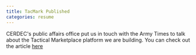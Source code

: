 ```yaml
---
title: TacMark Published
categories: resume
---
```


CERDEC's public affairs office put us in touch with the Army Times to talk about the Tactical Marketplace platform we are building. You can check out the article [here](http://www.armytimes.com/news/2012/07/army-platform-orders-via-smartphones-062512/)

